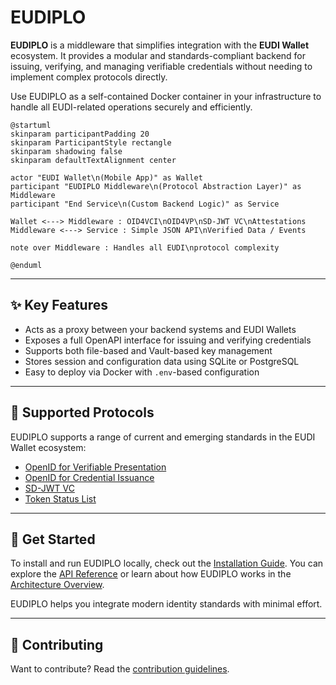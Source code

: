 # EUDIPLO

**EUDIPLO** is a middleware that simplifies integration with the **EUDI Wallet** ecosystem. It provides a modular and standards-compliant backend for issuing, verifying, and managing verifiable credentials without needing to implement complex protocols directly.

Use EUDIPLO as a self-contained Docker container in your infrastructure to handle all EUDI-related operations securely and efficiently.

```plantuml
@startuml
skinparam participantPadding 20
skinparam ParticipantStyle rectangle
skinparam shadowing false
skinparam defaultTextAlignment center

actor "EUDI Wallet\n(Mobile App)" as Wallet
participant "EUDIPLO Middleware\n(Protocol Abstraction Layer)" as Middleware
participant "End Service\n(Custom Backend Logic)" as Service

Wallet <---> Middleware : OID4VCI\nOID4VP\nSD-JWT VC\nAttestations
Middleware <---> Service : Simple JSON API\nVerified Data / Events

note over Middleware : Handles all EUDI\nprotocol complexity

@enduml
```

---

## ✨ Key Features

- Acts as a proxy between your backend systems and EUDI Wallets
- Exposes a full OpenAPI interface for issuing and verifying credentials
- Supports both file-based and Vault-based key management
- Stores session and configuration data using SQLite or PostgreSQL
- Easy to deploy via Docker with `.env`-based configuration

---

## 🧪 Supported Protocols

EUDIPLO supports a range of current and emerging standards in the EUDI Wallet ecosystem:

- [OpenID for Verifiable Presentation](https://openid.net/specs/openid-4-verifiable-presentations-1_0.html)
- [OpenID for Credential Issuance](https://openid.net/specs/openid-4-verifiable-credential-issuance-1_0.html)
- [SD-JWT VC](https://www.ietf.org/archive/id/draft-ietf-oauth-selective-disclosure-jwt-08.html)
- [Token Status List](https://drafts.oauth.net/draft-ietf-oauth-status-list/draft-ietf-oauth-status-list.html)

---

## 🚀 Get Started

To install and run EUDIPLO locally, check out the [Installation Guide](getting-started/installation.md). You can explore the [API Reference](api-reference.md) or learn about how EUDIPLO works in the [Architecture Overview](architecture/overview.md).

EUDIPLO helps you integrate modern identity standards with minimal effort.

---

## 🤝 Contributing

Want to contribute? Read the [contribution guidelines](https://github.com/cre8/eudiplo/blob/main/CONTRIBUTING.MD).
